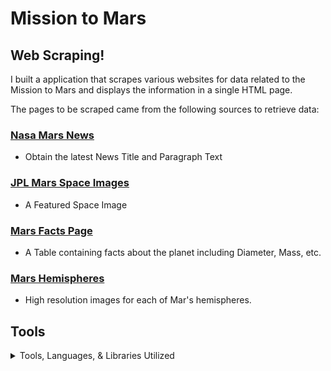 # Mission to Mars
## Web Scraping! 

I built a application that scrapes various websites for data related to the Mission to Mars and displays the information in a single HTML page. 

The pages to be scraped came from the following sources to retrieve data:

### [Nasa Mars News](https://redplanetscience.com/)
* Obtain the latest News Title and Paragraph Text


### [JPL Mars Space Images](https://spaceimages-mars.com/)
* A Featured Space Image


### [Mars Facts Page](https://galaxyfacts-mars.com/)
* A Table containing facts about the planet including Diameter, Mass, etc.

### [Mars Hemispheres](https://marshemispheres.com/)
* High resolution images for each of Mar's hemispheres.

## Tools

<details>
<summary> Tools, Languages, & Libraries Utilized</summary>
<li>Python</li></ul>
<li>Pandas</li></ul>
<li>Jupyter Notebook</li></ul>
<li>BeautifulSoup</li></ul>
<li>Flask</li></ul>
<li>PyMongo</li></ul>
<li>ChromeDriverManager</li></ul>
<li>Splinter</li></ul>
<li>VS Code</li></ul>
</details>
